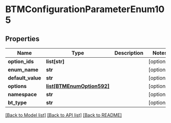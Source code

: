 # BTMConfigurationParameterEnum105

## Properties
Name | Type | Description | Notes
------------ | ------------- | ------------- | -------------
**option_ids** | **list[str]** |  | [optional] 
**enum_name** | **str** |  | [optional] 
**default_value** | **str** |  | [optional] 
**options** | [**list[BTMEnumOption592]**](BTMEnumOption592.md) |  | [optional] 
**namespace** | **str** |  | [optional] 
**bt_type** | **str** |  | [optional] 

[[Back to Model list]](../README.md#documentation-for-models) [[Back to API list]](../README.md#documentation-for-api-endpoints) [[Back to README]](../README.md)



